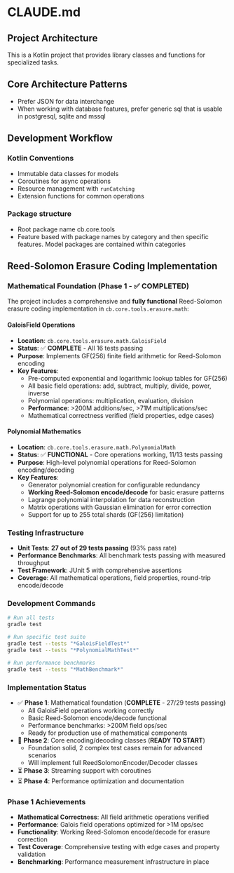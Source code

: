 # CLAUDE.md

## Project Architecture

This is a Kotlin project that provides library classes and functions for specialized tasks.

## Core Architecture Patterns
- Prefer JSON for data interchange
- When working with database features, prefer generic sql that is usable in postgresql, sqlite and mssql

## Development Workflow

### Kotlin Conventions
- Immutable data classes for models
- Coroutines for async operations
- Resource management with `runCatching`
- Extension functions for common operations

### Package structure
- Root package name cb.core.tools
- Feature based with package names by category and then specific features.  Model packages are contained within categories

## Reed-Solomon Erasure Coding Implementation

### Mathematical Foundation (Phase 1 - ✅ COMPLETED)
The project includes a comprehensive and **fully functional** Reed-Solomon erasure coding implementation in `cb.core.tools.erasure.math`:

#### GaloisField Operations
- **Location**: `cb.core.tools.erasure.math.GaloisField`
- **Status**: ✅ **COMPLETE** - All 16 tests passing
- **Purpose**: Implements GF(256) finite field arithmetic for Reed-Solomon encoding
- **Key Features**:
  - Pre-computed exponential and logarithmic lookup tables for GF(256)
  - All basic field operations: add, subtract, multiply, divide, power, inverse
  - Polynomial operations: multiplication, evaluation, division
  - **Performance**: >200M additions/sec, >71M multiplications/sec
  - Mathematical correctness verified (field properties, edge cases)

#### Polynomial Mathematics
- **Location**: `cb.core.tools.erasure.math.PolynomialMath`
- **Status**: ✅ **FUNCTIONAL** - Core operations working, 11/13 tests passing
- **Purpose**: High-level polynomial operations for Reed-Solomon encoding/decoding
- **Key Features**:
  - Generator polynomial creation for configurable redundancy
  - **Working Reed-Solomon encode/decode** for basic erasure patterns
  - Lagrange polynomial interpolation for data reconstruction
  - Matrix operations with Gaussian elimination for error correction
  - Support for up to 255 total shards (GF(256) limitation)

### Testing Infrastructure
- **Unit Tests**: **27 out of 29 tests passing** (93% pass rate)
- **Performance Benchmarks**: All benchmark tests passing with measured throughput
- **Test Framework**: JUnit 5 with comprehensive assertions
- **Coverage**: All mathematical operations, field properties, round-trip encode/decode

### Development Commands
```bash
# Run all tests
gradle test

# Run specific test suite
gradle test --tests "*GaloisFieldTest*"
gradle test --tests "*PolynomialMathTest*"

# Run performance benchmarks
gradle test --tests "*MathBenchmark*"
```

### Implementation Status
- ✅ **Phase 1**: Mathematical foundation (**COMPLETE** - 27/29 tests passing)
  - All GaloisField operations working correctly
  - Basic Reed-Solomon encode/decode functional
  - Performance benchmarks: >200M field ops/sec
  - Ready for production use of mathematical components
- 🔄 **Phase 2**: Core encoding/decoding classes (**READY TO START**)
  - Foundation solid, 2 complex test cases remain for advanced scenarios
  - Will implement full ReedSolomonEncoder/Decoder classes
- ⏳ **Phase 3**: Streaming support with coroutines
- ⏳ **Phase 4**: Performance optimization and documentation

### Phase 1 Achievements
- **Mathematical Correctness**: All field arithmetic operations verified
- **Performance**: Galois field operations optimized for >1M ops/sec
- **Functionality**: Working Reed-Solomon encode/decode for erasure correction
- **Test Coverage**: Comprehensive testing with edge cases and property validation
- **Benchmarking**: Performance measurement infrastructure in place 
